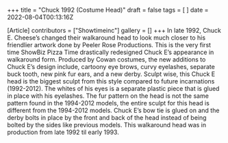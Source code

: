 +++
title = "Chuck 1992 (Costume Head)"
draft = false
tags = [ ]
date = 2022-08-04T00:13:16Z

[Article]
contributors = ["Showtimeinc"]
gallery = []
+++
In late 1992, Chuck E. Cheese’s changed their walkaround head to look much closer to his friendlier artwork done by Peeler Rose Productions. This is the very first time ShowBiz Pizza Time drastically redesigned Chuck E’s appearance in walkaround form. Produced by Cowan costumes, the new additions to Chuck E’s design include, cartoony eye brows, curvy eyelashes, separate buck tooth, new pink fur ears, and a new derby. Sculpt wise, this Chuck E head is the biggest sculpt from this style compared to future incarnations (1992-2012). The whites of his eyes is a separate plastic piece that is glued in place with his eyelashes. The fur pattern on the head is not the same pattern found in the 1994-2012 models, the entire sculpt for this head is different from the 1994-2012 models. Chuck E’s bow tie is glued on and the derby bolts in place by the front and back of the head instead of being bolted by the sides like previous models. This walkaround head was in production from late 1992 til early 1993.